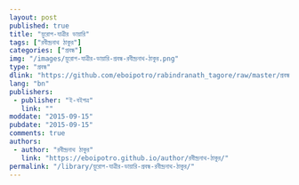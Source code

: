 ```yaml
---
layout: post
published: true
title: "য়ুরোপ-যাত্রীর ডায়ারি"
tags: ["রবীন্দ্রনাথ ঠাকুর"]
categories: ["প্রবন্ধ"]
img: "/images/য়ুরোপ-যাত্রীর-ডায়ারি-প্রবন্ধ-রবীন্দ্রনাথ-ঠাকুর.png"
type: "প্রবন্ধ"
dlink: "https://github.com/eboipotro/rabindranath_tagore/raw/master/প্রবন্ধ/য়ুরোপ-যাত্রীর_ডায়ারি.epub"
lang: "bn"
publishers: 
 - publisher: "ই-বইপত্র"
   link: ""
moddate: "2015-09-15"
pubdate: "2015-09-15"
comments: true
authors: 
 - author: "রবীন্দ্রনাথ ঠাকুর"
   link: "https://eboipotro.github.io/author/রবীন্দ্রনাথ-ঠাকুর/"
permalink: "/library/য়ুরোপ-যাত্রীর-ডায়ারি-প্রবন্ধ-রবীন্দ্রনাথ-ঠাকুর/"
---
```

